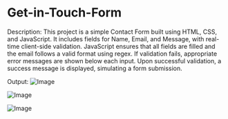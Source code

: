 # Get-in-Touch-Form
Description:
This project is a simple Contact Form built using HTML, CSS, and JavaScript. It includes fields for Name, Email, and Message, with real-time client-side validation. JavaScript ensures that all fields are filled and the email follows a valid format using regex. If validation fails, appropriate error messages are shown below each input. Upon successful validation, a success message is displayed, simulating a form submission.

Output:
![Image](https://github.com/user-attachments/assets/a6c3a096-5cf9-4803-baf7-9c87d6a1d393)

![Image](https://github.com/user-attachments/assets/d2d7699b-908f-41fe-9ed7-4c1a3a99e602)

![Image](https://github.com/user-attachments/assets/0b935314-12cd-4031-a63e-f811a8e8d3f7)
